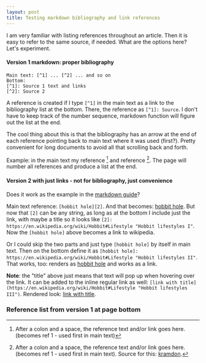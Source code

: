 ```yaml
---
layout: post
title: Testing markdown bibliography and link references
---
```


I am very familiar with listing references throughout an article. Then it is easy to refer to the same source, if needed. What are the options here? Let's experiment.

#### Version 1 markdown: proper bibliography

```
Main text: [^1] ... [^2] ... and so on
Bottom: 
[^1]: Source 1 text and links
[^2]: Source 2
```

A reference is created if I type `[^1]` in the main text as a link to the bibliography list at the bottom. There, the reference as `[^1]: Source`. I don't have to keep track of the number sequence, markdown function will figure out the list at the end.

The cool thing about this is that the bibliography has an arrow at the end of each reference pointing back to main text where it was used (first?). Pretty convenient for long documents to avoid all that scrolling back and forth.

Example: in the main text my reference [^2] and reference [^1]. The page will number all references and produce a list at the end.

#### Version 2 with just links - not for bibliography, just convenience

Does it work as the example in the [markdown guide](https://www.markdownguide.org/basic-syntax/#reference-style-links)?

Main text reference: `[hobbit hole][2]`. And that becomes: [hobbit hole][2]. But now that `[2]` can be any string, as long as at the bottom I include just the link, with maybe a title so it looks like `[2]: https://en.wikipedia.org/wiki/Hobbit#Lifestyle "Hobbit lifestyles I"`. Now the `[hobbit hole]` above becomes a link to wikipedia.

Or I could skip the two parts and just type `[hobbit hole]` by itself in main text. Then on the bottom define it as `[hobbit hole]: https://en.wikipedia.org/wiki/Hobbit#Lifestyle "Hobbit lifestyles II"`. That works, too: renders as [hobbit hole] and works as a link.

**Note**: the "title" above just means that text will pop up when hovering over the link. It can be added to the inline regular link as well: `[link with title](https://en.wikipedia.org/wiki/Hobbit#Lifestyle "Hobbit lifestyles III")`. Rendered look: [link with title](https://en.wikipedia.org/wiki/Hobbit#Lifestyle "Hobbit lifestyles III"). 

[2]: https://en.wikipedia.org/wiki/Hobbit#Lifestyle "Hobbit lifestyles I"

[hobbit hole]: https://en.wikipedia.org/wiki/Hobbit#Lifestyle "Hobbit lifestyles II"

### Reference list from version 1 at page bottom

[^1]: After a colon and a space, the reference text and/or link goes here. (becomes ref 1 - used first in main text). Source for this: [kramdon](https://kramdown.gettalong.org/quickref.html#footnotes).
[^2]: After a colon and a space, the reference text and/or link goes here. (becomes ref 1 - used first in main text)

